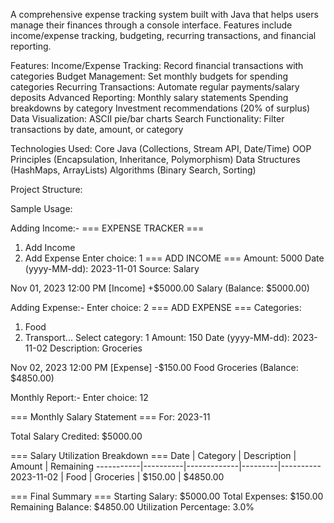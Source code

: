 A comprehensive expense tracking system built with Java that helps users manage their finances through a console interface. Features include income/expense tracking, budgeting, recurring transactions, and financial reporting.

Features:
Income/Expense Tracking: Record financial transactions with categories
Budget Management: Set monthly budgets for spending categories
Recurring Transactions: Automate regular payments/salary deposits
Advanced Reporting:
       Monthly salary statements
       Spending breakdowns by category
       Investment recommendations (20% of surplus)
Data Visualization: ASCII pie/bar charts
Search Functionality: Filter transactions by date, amount, or category

Technologies Used:
Core Java (Collections, Stream API, Date/Time)
OOP Principles (Encapsulation, Inheritance, Polymorphism)
Data Structures (HashMaps, ArrayLists)
Algorithms (Binary Search, Sorting)

Project Structure:



Sample Usage:

Adding Income:-
=== EXPENSE TRACKER ===
1. Add Income
2. Add Expense
Enter choice: 1
=== ADD INCOME ===
Amount: 5000
Date (yyyy-MM-dd): 2023-11-01
Source: Salary

Nov 01, 2023 12:00 PM [Income]    +$5000.00               Salary        (Balance: $5000.00)


Adding Expense:-
Enter choice: 2
=== ADD EXPENSE ===
Categories:
1. Food
2. Transport...
Select category: 1
Amount: 150
Date (yyyy-MM-dd): 2023-11-02
Description: Groceries

Nov 02, 2023 12:00 PM [Expense]   -$150.00    Food         Groceries      (Balance: $4850.00)


Monthly Report:-
Enter choice: 12

=== Monthly Salary Statement ===
For: 2023-11

Total Salary Credited: $5000.00

=== Salary Utilization Breakdown ===
Date       | Category | Description | Amount  | Remaining
-----------|----------|-------------|---------|----------
2023-11-02 | Food     | Groceries   | $150.00 | $4850.00

=== Final Summary ===
Starting Salary: $5000.00
Total Expenses: $150.00
Remaining Balance: $4850.00
Utilization Percentage: 3.0%
